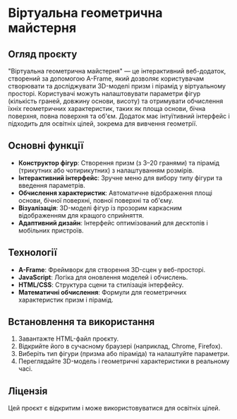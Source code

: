 # Віртуальна геометрична майстерня

## Огляд проєкту
"Віртуальна геометрична майстерня" — це інтерактивний веб-додаток, створений за допомогою A-Frame, який дозволяє користувачам створювати та досліджувати 3D-моделі призм і пірамід у віртуальному просторі. Користувачі можуть налаштовувати параметри фігур (кількість граней, довжину основи, висоту) та отримувати обчислення їхніх геометричних характеристик, таких як площа основи, бічна поверхня, повна поверхня та об'єм. Додаток має інтуїтивний інтерфейс і підходить для освітніх цілей, зокрема для вивчення геометрії.

## Основні функції
- **Конструктор фігур**: Створення призм (з 3–20 гранями) та пірамід (трикутних або чотирикутних) з налаштуванням розмірів.
- **Інтерактивний інтерфейс**: Зручне меню для вибору типу фігури та введення параметрів.
- **Обчислення характеристик**: Автоматичне відображення площі основи, бічної поверхні, повної поверхні та об'єму.
- **Візуалізація**: 3D-моделі фігур із прозорим каркасним відображенням для кращого сприйняття.
- **Адаптивний дизайн**: Інтерфейс оптимізований для десктопів і мобільних пристроїв.

## Технології
- **A-Frame**: Фреймворк для створення 3D-сцен у веб-просторі.
- **JavaScript**: Логіка для оновлення моделей і обчислень.
- **HTML/CSS**: Структура сцени та стилізація інтерфейсу.
- **Математичні обчислення**: Формули для геометричних характеристик призм і пірамід.

## Встановлення та використання
1. Завантажте HTML-файл проєкту.
2. Відкрийте його в сучасному браузері (наприклад, Chrome, Firefox).
3. Виберіть тип фігури (призма або піраміда) та налаштуйте параметри.
4. Переглядайте 3D-модель і геометричні характеристики в реальному часі.

## Ліцензія
Цей проєкт є відкритим і може використовуватися для освітніх цілей.
